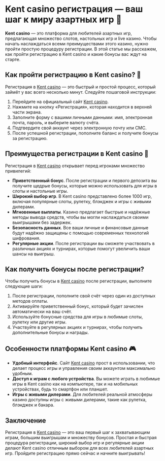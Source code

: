 # Kent casino регистрация — ваш шаг к миру азартных игр 🎰

**Kent casino** — это платформа для любителей азартных игр, предлагающая множество слотов, настольных игр и live казино. Чтобы начать наслаждаться всеми преимуществами этого казино, нужно пройти простую процедуру регистрации. В этой статье мы расскажем, как пройти регистрацию в Kent casino и какие бонусы вас ждут на старте.

## Как пройти регистрацию в Kent casino? 🎯

Регистрация в [Kent casino](https://brandplay.link/Fv2WP3js) — это быстрый и простой процесс, который займёт у вас всего несколько минут. Следуйте пошаговой инструкции:

1. Перейдите на официальный сайт [Kent casino](https://brandplay.link/Fv2WP3js).
2. Нажмите на кнопку «Регистрация», которая находится в верхней части экрана.
3. Заполните форму с вашими личными данными: имя, электронная почта, пароль, и выберите валюту счёта.
4. Подтвердите свой аккаунт через электронную почту или СМС.
5. После успешной регистрации, пополните баланс и получите бонусы за регистрацию.

## Преимущества регистрации в Kent casino 🎁

Регистрация в [Kent casino](https://brandplay.link/Fv2WP3js) открывает перед игроками множество привилегий:

- **Приветственный бонус**. После регистрации и первого депозита вы получите щедрые бонусы, которые можно использовать для игры в слоты и настольные игры.
- **Широкий выбор игр**. В Kent casino представлено более 1000 игр, включая популярные слоты, рулетку, блэкджек и игры с живыми дилерами.
- **Мгновенные выплаты**. Казино предлагает быстрые и надёжные методы вывода средств, чтобы вы могли наслаждаться своими выигрышами без задержек.
- **Безопасность данных**. Все ваши личные и финансовые данные будут надёжно защищены с помощью современных технологий шифрования.
- **Регулярные акции**. После регистрации вы сможете участвовать в различных акциях и турнирах, которые помогут увеличить ваши шансы на выигрыш.

## Как получить бонусы после регистрации?

Чтобы получить бонусы в [Kent casino](https://brandplay.link/Fv2WP3js) после регистрации, выполните следующие шаги:

1. После регистрации, пополните свой счёт через один из доступных методов оплаты.
2. Активируйте приветственный бонус, который будет зачислен автоматически на ваш счёт.
3. Используйте бонусные средства для игры в любимые слоты, рулетку или другие игры.
4. Участвуйте в регулярных акциях и турнирах, чтобы получить дополнительные бонусы и награды.

## Особенности платформы Kent casino 🎮

- **Удобный интерфейс**. Сайт [Kent casino](https://brandplay.link/Fv2WP3js) прост в использовании, что делает процесс игры и управления своим аккаунтом максимально удобным.
- **Доступ к играм с любого устройства**. Вы можете играть в любимые игры в Kent casino как на компьютере, так и на мобильных устройствах, будь то смартфон или планшет.
- **Игры с живыми дилерами**. Для любителей реальной атмосферы казино доступны игры с живыми дилерами, такие как рулетка, блэкджек и бакара.

## Заключение

Регистрация в [Kent casino](https://brandplay.link/Fv2WP3js) — это ваш первый шаг к захватывающим играм, большим выигрышам и множеству бонусов. Простая и быстрая процедура регистрации, широкий выбор игр и регулярные акции делают Kent casino отличным выбором для всех любителей азартных игр. Пройдите регистрацию прямо сейчас и начните выигрывать!
